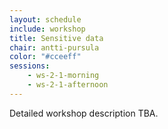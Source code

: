 ```yaml
---
layout: schedule
include: workshop
title: Sensitive data
chair: antti-pursula
color: "#cceeff"
sessions:
    - ws-2-1-morning
    - ws-2-1-afternoon
---
```


Detailed workshop description TBA.
